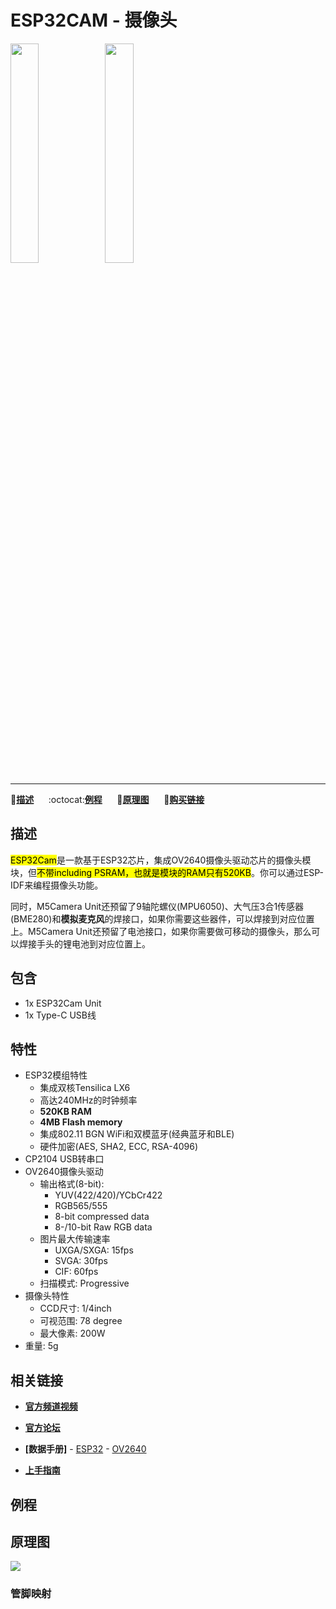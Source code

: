 # ESP32CAM - 摄像头

<img src="assets/img/product_pics/unit/M5GO_Unit_esp32cam.png" width="30%" height="30%"><img src="assets/img/product_pics/unit/unit_esp32cam_grove_a.png" width="30%" height="30%">

***

:memo:**[描述](#描述)**&nbsp;&nbsp;&nbsp;&nbsp;&nbsp;&nbsp;:octocat:**[例程](#例程)**&nbsp;&nbsp;&nbsp;&nbsp;&nbsp;&nbsp;:electric_plug:**[原理图](#原理图)**&nbsp;&nbsp;&nbsp;&nbsp;&nbsp;&nbsp;🛒**[购买链接](https://item.taobao.com/item.htm?spm=a1z10.5-c.w4002-1172588093.46.6c2275f4nUJEfh&id=570594844588)**

## 描述

<mark>ESP32Cam</mark>是一款基于ESP32芯片，集成OV2640摄像头驱动芯片的摄像头模块，但<mark>不带including PSRAM，也就是模块的RAM只有520KB</mark>。你可以通过ESP-IDF来编程摄像头功能。

同时，M5Camera Unit还预留了9轴陀螺仪(MPU6050)、大气压3合1传感器(BME280)和**模拟麦克风**的焊接口，如果你需要这些器件，可以焊接到对应位置上。M5Camera Unit还预留了电池接口，如果你需要做可移动的摄像头，那么可以焊接手头的锂电池到对应位置上。


## 包含

- 1x ESP32Cam Unit
- 1x Type-C USB线


## 特性

- ESP32模组特性
    + 集成双核Tensilica LX6
    + 高达240MHz的时钟频率
    + **520KB RAM**
    + **4MB Flash memory**
    + 集成802.11 BGN WiFi和双模蓝牙(经典蓝牙和BLE)
    + 硬件加密(AES, SHA2, ECC, RSA-4096)
- CP2104 USB转串口
- OV2640摄像头驱动
    - 输出格式(8-bit):
        + YUV(422/420)/YCbCr422
        + RGB565/555
        + 8-bit compressed data
        + 8-/10-bit Raw RGB data
    - 图片最大传输速率
        + UXGA/SXGA: 15fps
        + SVGA: 30fps
        + CIF: 60fps
    - 扫描模式: Progressive
- 摄像头特性
    + CCD尺寸: 1/4inch
    + 可视范围: 78 degree
    + 最大像素: 200W
- 重量: 5g


## 相关链接

- **[官方频道视频](https://i.youku.com/i/UNjE1ODA2MzE0OA==?spm=a2hzp.8253869.0.0)**

- **[官方论坛](http://forum.m5stack.com/)**

- **[数据手册]** - [ESP32](https://www.espressif.com/sites/default/files/documentation/esp32_datasheet_cn.pdf) - [OV2640](https://www.uctronics.com/download/cam_module/OV2640DS.pdf)

- **[上手指南](/en/quick_start/m5camera/m5camera_quick_start)**

## 例程

<!-- ### 1. Arduino IDE

```c++
DHT12 dht12; //new a object
Adafruit_BMP280 bme;

float tmp = dht12.readTemperature();//temperature
float hum = dht12.readHumidity();//humidity
float pressure = bme.readPressure();//pressure
```

具体例程请点击[这里](https://github.com/m5stack/M5-ProductExampleCodes/tree/master/Unit/ESP32CAM/Arduino)。

### 2. UIFlow

<img src="assets/img/product_pics/unit/unit_example/example_unit_esp32cam_01.png" width="30%" height="30%"> <img src="assets/img/product_pics/unit/unit_example/example_unit_esp32cam_02.png" width="55%" height="55%">

具体例程请点击[这里](https://github.com/m5stack/M5-ProductExampleCodes/tree/master/Unit/ESP32CAM/UIFlow)。 -->

## 原理图

<img src="assets/img/product_pics/unit/esp32cam_sch.JPG">

### 管脚映射

<!-- <table>
 <tr><td>M5Core(GROVE A)</td><td>GPIO22</td><td>GPIO21</td><td>5V</td><td>GND</td></tr>
 <tr><td>ESP32CAM Unit</td><td>SCL</td><td>SDA</td><td>5V</td><td>GND</td></tr>
</table> -->